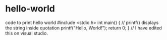 # hello-world
code to print hello world
#include <stdio.h>
int main() {
   // printf() displays the string inside quotation
   printf("Hello, World!");
   return 0;
}
// I have edited this on visual studio.
